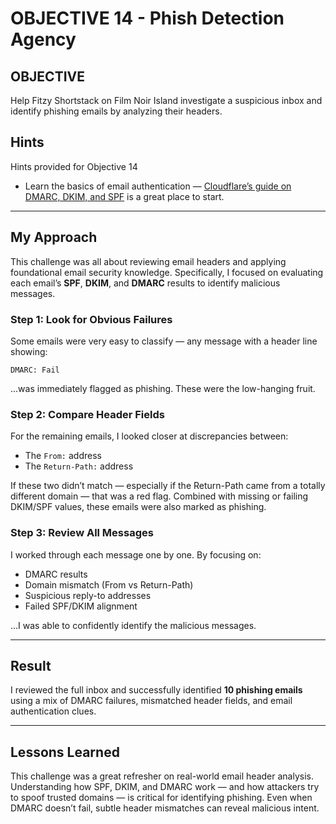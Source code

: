 # OBJECTIVE 14 - Phish Detection Agency  

## OBJECTIVE  
Help Fitzy Shortstack on Film Noir Island investigate a suspicious inbox and identify phishing emails by analyzing their headers.

## Hints

Hints provided for Objective 14  
- Learn the basics of email authentication — [Cloudflare’s guide on DMARC, DKIM, and SPF](https://www.cloudflare.com/en-gb/learning/email-security/dmarc-dkim-spf/) is a great place to start.

---

## My Approach

This challenge was all about reviewing email headers and applying foundational email security knowledge. Specifically, I focused on evaluating each email’s **SPF**, **DKIM**, and **DMARC** results to identify malicious messages.

### Step 1: Look for Obvious Failures  
Some emails were very easy to classify — any message with a header line showing:

```
DMARC: Fail
```

...was immediately flagged as phishing. These were the low-hanging fruit.

### Step 2: Compare Header Fields  
For the remaining emails, I looked closer at discrepancies between:

- The `From:` address  
- The `Return-Path:` address

If these two didn’t match — especially if the Return-Path came from a totally different domain — that was a red flag. Combined with missing or failing DKIM/SPF values, these emails were also marked as phishing.

### Step 3: Review All Messages  
I worked through each message one by one. By focusing on:

- DMARC results  
- Domain mismatch (From vs Return-Path)  
- Suspicious reply-to addresses  
- Failed SPF/DKIM alignment

...I was able to confidently identify the malicious messages.

---

## Result

I reviewed the full inbox and successfully identified **10 phishing emails** using a mix of DMARC failures, mismatched header fields, and email authentication clues.

---

## Lessons Learned

This challenge was a great refresher on real-world email header analysis. Understanding how SPF, DKIM, and DMARC work — and how attackers try to spoof trusted domains — is critical for identifying phishing. Even when DMARC doesn’t fail, subtle header mismatches can reveal malicious intent.


